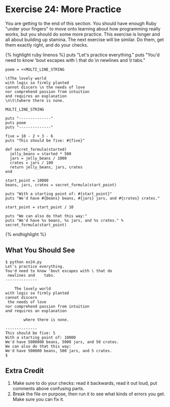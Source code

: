 # Exercise 24: More Practice

You are getting to the end of this section. You should have enough Ruby "under your fingers" to move onto learning about how programming really works, but you should do some more practice. This exercise is longer and all about building up stamina. The next exercise will be similar. Do them, get them exactly right, and do your checks.

{% highlight ruby linenos %}
    puts "Let's practice everything."
    puts "You\'d need to know \'bout escapes with \\ that do \n newlines and \t tabs."
    
    poem = <<MULTI_LINE_STRING
    
    \tThe lovely world
    with logic so firmly planted
    cannot discern \n the needs of love
    nor comprehend passion from intuition
    and requires an explanation
    \n\t\twhere there is none.
    
    MULTI_LINE_STRING
    
    puts "--------------"
    puts poem
    puts "--------------"
    
    five = 10 - 2 + 3 - 6
    puts "This should be five: #{five}"
    
    def secret_formula(started)
      jelly_beans = started * 500
      jars = jelly_beans / 1000
      crates = jars / 100
      return jelly_beans, jars, crates
    end
    
    start_point = 10000
    beans, jars, crates = secret_formula(start_point)
    
    puts "With a starting point of: #{start_point}"
    puts "We'd have #{beans} beans, #{jars} jars, and #{crates} crates."
    
    start_point = start_point / 10
    
    puts "We can also do that this way:"
    puts "We'd have %s beans, %s jars, and %s crates." % secret_formula(start_point)
{% endhighlight %}

## What You Should See

    $ python ex24.py
    Let's practice everything.
    You'd need to know 'bout escapes with \ that do 
     newlines and 	 tabs.
    --------------
    
    	The lovely world
    with logic so firmly planted
    cannot discern 
     the needs of love
    nor comprehend passion from intuition
    and requires an explanation
    
    		where there is none.
    
    --------------
    This should be five: 5
    With a starting point of: 10000
    We'd have 5000000 beans, 5000 jars, and 50 crates.
    We can also do that this way:
    We'd have 500000 beans, 500 jars, and 5 crates.
    $

## Extra Credit

1. Make sure to do your checks: read it backwards, read it out loud, put comments above confusing parts.
2. Break the file on purpose, then run it to see what kinds of errors you get. Make sure you can fix it.
